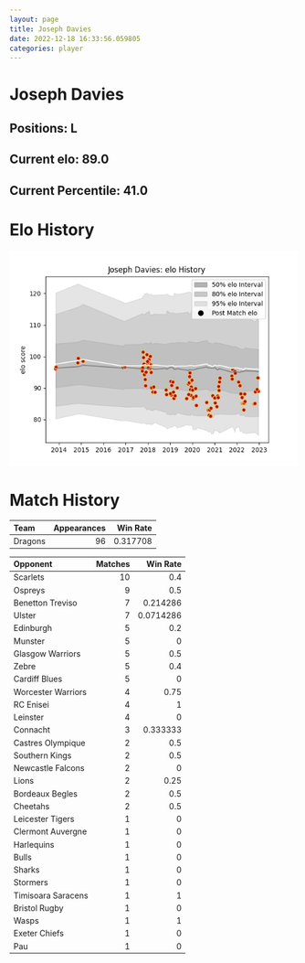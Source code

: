 ```yaml
---  
layout: page  
title: Joseph Davies  
date: 2022-12-18 16:33:56.059805  
categories: player  
---
```

# Joseph Davies

## Positions: L

## Current elo: 89.0

## Current Percentile: 41.0

# Elo History


![elo history](history_JosephDavies.png)
# Match History


| Team    |   Appearances |   Win Rate |
|:--------|--------------:|-----------:|
| Dragons |            96 |   0.317708 |

| Opponent           |   Matches |   Win Rate |
|:-------------------|----------:|-----------:|
| Scarlets           |        10 |  0.4       |
| Ospreys            |         9 |  0.5       |
| Benetton Treviso   |         7 |  0.214286  |
| Ulster             |         7 |  0.0714286 |
| Edinburgh          |         5 |  0.2       |
| Munster            |         5 |  0         |
| Glasgow Warriors   |         5 |  0.5       |
| Zebre              |         5 |  0.4       |
| Cardiff Blues      |         5 |  0         |
| Worcester Warriors |         4 |  0.75      |
| RC Enisei          |         4 |  1         |
| Leinster           |         4 |  0         |
| Connacht           |         3 |  0.333333  |
| Castres Olympique  |         2 |  0.5       |
| Southern Kings     |         2 |  0.5       |
| Newcastle Falcons  |         2 |  0         |
| Lions              |         2 |  0.25      |
| Bordeaux Begles    |         2 |  0.5       |
| Cheetahs           |         2 |  0.5       |
| Leicester Tigers   |         1 |  0         |
| Clermont Auvergne  |         1 |  0         |
| Harlequins         |         1 |  0         |
| Bulls              |         1 |  0         |
| Sharks             |         1 |  0         |
| Stormers           |         1 |  0         |
| Timisoara Saracens |         1 |  1         |
| Bristol Rugby      |         1 |  0         |
| Wasps              |         1 |  1         |
| Exeter Chiefs      |         1 |  0         |
| Pau                |         1 |  0         |